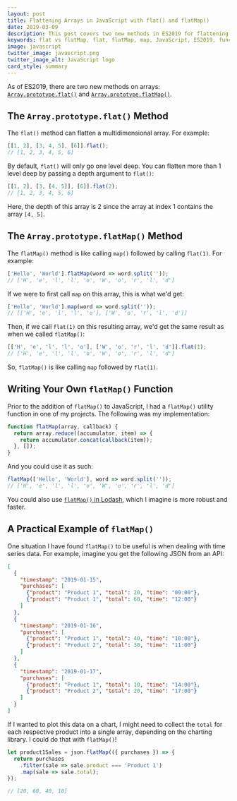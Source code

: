 ```yaml
---
layout: post
title: Flattening Arrays in JavaScript with flat() and flatMap()
date: 2019-03-09
description: This post covers two new methods in ES2019 for flattening JavaScript arrays, flat and flatMap.
keywords: flat vs flatMap, flat, flatMap, map, JavaScript, ES2019, functional programming
image: javascript
twitter_image: javascript.png
twitter_image_alt: JavaScript logo
card_style: summary
---
```


As of ES2019, there are two new methods on arrays:  [`Array.prototype.flat()`](https://developer.mozilla.org/en-US/docs/Web/JavaScript/Reference/Global_Objects/Array/flat) and [`Array.prototype.flatMap()`](https://developer.mozilla.org/en-US/docs/Web/JavaScript/Reference/Global_Objects/Array/flatMap).

## The `Array.prototype.flat()` Method

The `flat()` method can flatten a multidimensional array. For example:

```js
[[1, 2], [3, 4, 5], [6]].flat();
// [1, 2, 3, 4, 5, 6]
```

By default, `flat()` will only go one level deep. You can flatten more than 1 level deep by passing a depth argument to `flat()`:

```js
[[1, 2], [3, [4, 5]], [6]].flat(2);
// [1, 2, 3, 4, 5, 6]
```

Here, the depth of this array is 2 since the array at index 1 contains the array `[4, 5]`.

## The `Array.prototype.flatMap()` Method

The `flatMap()` method is like calling `map()` followed by calling `flat(1)`. For example:

```js
['Hello', 'World'].flatMap(word => word.split(''));
// ['H', 'e', 'l', 'l', 'o', 'W', 'o', 'r', 'l', 'd']
```

If we were to first call `map` on this array, this is what we'd get:

```js
['Hello', 'World'].map(word => word.split(''));
// [['H', 'e', 'l', 'l', 'o'], ['W', 'o', 'r', 'l', 'd']]
```

Then, if we call `flat(1)` on this resulting array, we'd get the same result as when we called `flatMap()`:

```js
[['H', 'e', 'l', 'l', 'o'], ['W', 'o', 'r', 'l', 'd']].flat(1);
// ['H', 'e', 'l', 'l', 'o', 'W', 'o', 'r', 'l', 'd']
```

So, `flatMap()` is like calling `map` followed by `flat(1)`.

## Writing Your Own `flatMap()` Function

Prior to the addition of `flatMap()` to JavaScript, I had a `flatMap()` utility function in one of my projects. The following was my implementation:

```js
function flatMap(array, callback) {
  return array.reduce((accumulator, item) => {
    return accumulator.concat(callback(item));
  }, []);
}
```

And you could use it as such:

```js
flatMap(['Hello', 'World'], word => word.split(''));
// ['H', 'e', 'l', 'l', 'o', 'W', 'o', 'r', 'l', 'd']
```

You could also use [`flatMap()` in Lodash](https://lodash.com/docs/4.17.11#flatMap), which I imagine is more robust and faster.

## A Practical Example of `flatMap()`

One situation I have found `flatMap()` to be useful is when dealing with time series data. For example, imagine you get the following JSON from an API:

```json
[
  {
    "timestamp": "2019-01-15",
    "purchases": [
      {"product": "Product 1", "total": 20, "time": "09:00"},
      {"product": "Product 1", "total": 60, "time": "12:00"}
    ]
  },
  {
    "timestamp": "2019-01-16",
    "purchases": [
      {"product": "Product 1", "total": 40, "time": "10:00"},
      {"product": "Product 2", "total": 30, "time": "11:00"}
    ]
  },
  {
    "timestamp": "2019-01-17",
    "purchases": [
      {"product": "Product 1", "total": 10, "time": "14:00"},
      {"product": "Product 2", "total": 20, "time": "17:00"}
    ]
  }
]
```

If I wanted to plot this data on a chart, I might need to collect the `total` for each respective product into a single array, depending on the charting library. I could do that with `flatMap()`!

```js
let product1Sales = json.flatMap(({ purchases }) => {
  return purchases
    .filter(sale => sale.product === 'Product 1')
    .map(sale => sale.total);
});

// [20, 60, 40, 10]
```
